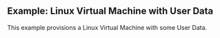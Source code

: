 ## Example: Linux Virtual Machine with User Data

This example provisions a Linux Virtual Machine with some User Data.
